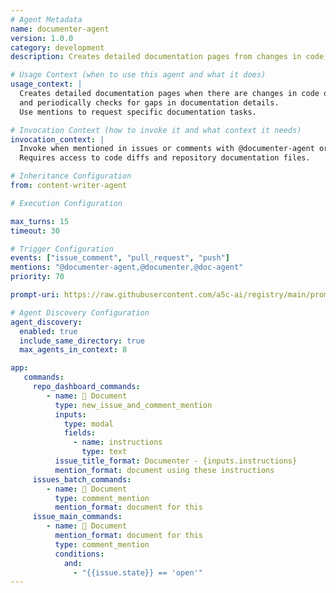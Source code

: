 ```yaml
---
# Agent Metadata
name: documenter-agent
version: 1.0.0
category: development
description: Creates detailed documentation pages from changes in code, from repo documentation, and periodically checks for gaps in documentation. Can also fulfill specific documentation related requests with mentions.

# Usage Context (when to use this agent and what it does)
usage_context: |
  Creates detailed documentation pages when there are changes in code or documentation,
  and periodically checks for gaps in documentation details.
  Use mentions to request specific documentation tasks.

# Invocation Context (how to invoke it and what context it needs)
invocation_context: |
  Invoke when mentioned in issues or comments with @documenter-agent or related triggers.
  Requires access to code diffs and repository documentation files.

# Inheritance Configuration
from: content-writer-agent

# Execution Configuration

max_turns: 15
timeout: 30

# Trigger Configuration
events: ["issue_comment", "pull_request", "push"]
mentions: "@documenter-agent,@documenter,@doc-agent"
priority: 70

prompt-uri: https://raw.githubusercontent.com/a5c-ai/registry/main/prompts/development/documenter-agent.prompt.md

# Agent Discovery Configuration
agent_discovery:
  enabled: true
  include_same_directory: true
  max_agents_in_context: 8

app:
   commands:
     repo_dashboard_commands:
        - name: 📝 Document
          type: new_issue_and_comment_mention
          inputs:
            type: modal
            fields:
              - name: instructions
                type: text
          issue_title_format: Documenter - {inputs.instructions}
          mention_format: document using these instructions
     issues_batch_commands:
        - name: 📝 Document
          type: comment_mention
          mention_format: document for this
     issue_main_commands:
        - name: 📝 Document
          mention_format: document for this
          type: comment_mention
          conditions:
            and:
              - "{{issue.state}} == 'open'"
---
```

